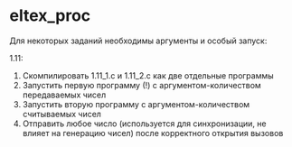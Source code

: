 # eltex_proc

Для некоторых заданий необходимы аргументы и особый запуск:

1.11:
  1) Скомпилировать 1.11_1.c и 1.11_2.c как две отдельные программы
  2) Запустить первую программу (!) с аргументом-количеством передаваемых чисел
  3) Запустить вторую программу с аргументом-количеством считываемых чисел
  4) Отправить любое число (используется для синхронизации, не влияет на генерацию чисел)
  после корректного открытия вызовов 

